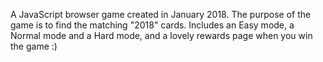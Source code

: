 A JavaScript browser game created in January 2018.
The purpose of the game is to find the matching "2018" cards.
Includes an Easy mode, a Normal mode and a Hard mode, and a lovely rewards page when you win the game :)
